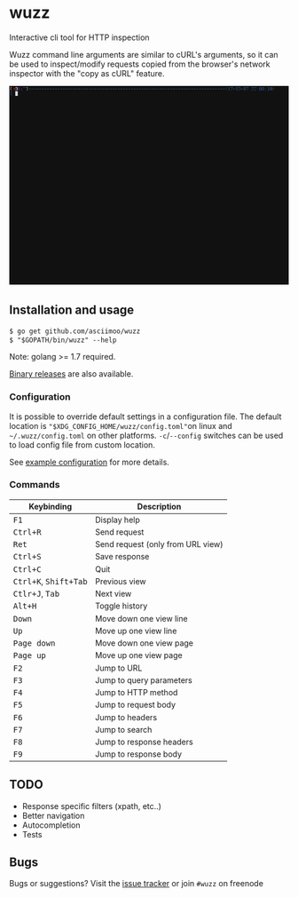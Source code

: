 # wuzz

Interactive cli tool for HTTP inspection

Wuzz command line arguments are similar to cURL's arguments,
so it can be used to inspect/modify requests copied from the
browser's network inspector with the "copy as cURL" feature.

![wuzz screencast](docs/images/screencast.gif)


## Installation and usage

```
$ go get github.com/asciimoo/wuzz
$ "$GOPATH/bin/wuzz" --help
```

Note: golang >= 1.7 required.

[Binary releases](https://github.com/asciimoo/wuzz/releases) are also available.


### Configuration

It is possible to override default settings in a configuration file.
The default location is `"$XDG_CONFIG_HOME/wuzz/config.toml"`on linux
and `~/.wuzz/config.toml` on other platforms.
`-c`/`--config` switches can be used to load config file from custom location.

See [example configuration](sample-config.toml) for more details.


### Commands

Keybinding                              | Description
----------------------------------------|---------------------------------------
<kbd>F1</kbd>                           | Display help
<kbd>Ctrl+R</kbd>                       | Send request
<kbd>Ret</kbd>                          | Send request (only from URL view)
<kbd>Ctrl+S</kbd>                       | Save response
<kbd>Ctrl+C</kbd>                       | Quit
<kbd>Ctrl+K</kbd>, <kbd>Shift+Tab</kbd> | Previous view
<kbd>Ctlr+J</kbd>, <kbd>Tab</kbd>       | Next view
<kbd>Alt+H</kbd>                        | Toggle history
<kbd>Down</kbd>                         | Move down one view line
<kbd>Up</kbd>                           | Move up one view line
<kbd>Page down</kbd>                    | Move down one view page
<kbd>Page up</kbd>                      | Move up one view page
<kbd>F2</kbd>                           | Jump to URL
<kbd>F3</kbd>                           | Jump to query parameters
<kbd>F4</kbd>                           | Jump to HTTP method
<kbd>F5</kbd>                           | Jump to request body
<kbd>F6</kbd>                           | Jump to headers
<kbd>F7</kbd>                           | Jump to search
<kbd>F8</kbd>                           | Jump to response headers
<kbd>F9</kbd>                           | Jump to response body


## TODO

* Response specific filters (xpath, etc..)
* Better navigation
* Autocompletion
* Tests


## Bugs

Bugs or suggestions? Visit the [issue tracker](https://github.com/asciimoo/wuzz/issues)
or join `#wuzz` on freenode
